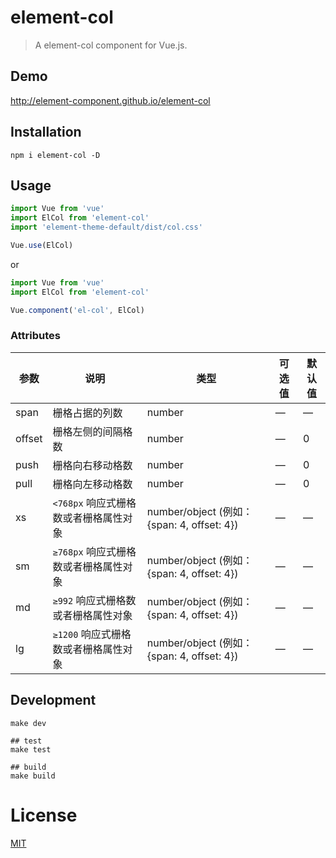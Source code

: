 # element-col
> A element-col component for Vue.js.

## Demo
http://element-component.github.io/element-col

## Installation
```shell
npm i element-col -D
```

## Usage
```javascript
import Vue from 'vue'
import ElCol from 'element-col'
import 'element-theme-default/dist/col.css'

Vue.use(ElCol)
```

or

```javascript
import Vue from 'vue'
import ElCol from 'element-col'

Vue.component('el-col', ElCol)
```

### Attributes
| 参数      | 说明          | 类型      | 可选值                           | 默认值  |
|---------- |-------------- |---------- |--------------------------------  |-------- |
| span | 栅格占据的列数 | number | — | — |
| offset | 栅格左侧的间隔格数 | number | — | 0 |
| push |  栅格向右移动格数 | number | — | 0 |
| pull |  栅格向左移动格数 | number | — | 0 |
| xs | `<768px` 响应式栅格数或者栅格属性对象 | number/object (例如： {span: 4, offset: 4}) | — | — |
| sm | `≥768px` 响应式栅格数或者栅格属性对象 | number/object (例如： {span: 4, offset: 4}) | — | — |
| md | `≥992` 响应式栅格数或者栅格属性对象 | number/object (例如： {span: 4, offset: 4}) | — | — |
| lg | `≥1200` 响应式栅格数或者栅格属性对象 | number/object (例如： {span: 4, offset: 4}) | — | — |

## Development
```shell
make dev

## test
make test

## build
make build
```

# License
[MIT](https://opensource.org/licenses/MIT)

